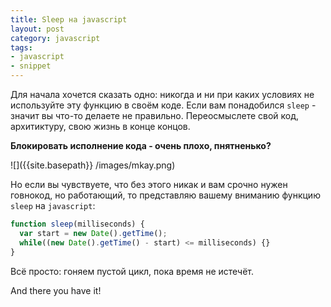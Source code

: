```yaml
---
title: Sleep на javascript
layout: post
category: javascript
tags:
- javascript
- snippet
---
```


Для начала хочется сказать одно: никогда и ни при каких условиях не используйте эту функцию в своём коде. Если вам понадобился `sleep` - значит вы что-то делаете не правильно. Переосмыслете свой код, архитиктуру, свою жизнь в конце концов.

**Блокировать исполнение кода - очень плохо, пнятненько?**

![]({{site.basepath}} /images/mkay.png)

Но если вы чувствуете, что без этого никак и вам срочно нужен говнокод, но работающий, то представляю вашему вниманию функцию `sleep` на `javascript`:

~~~ javascript
function sleep(milliseconds) {
  var start = new Date().getTime();
  while((new Date().getTime() - start) <= milliseconds) {}
}
~~~

Всё просто: гоняем пустой цикл, пока время не истечёт.

And there you have it!